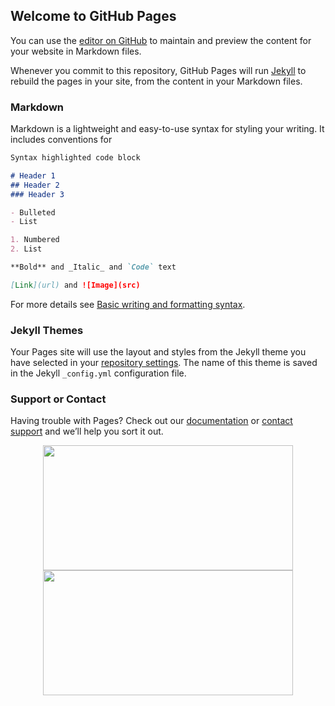 ## Welcome to GitHub Pages

You can use the [editor on GitHub](https://github.com/olivenbarcelon/olivenbarcelon.github.io/edit/master/README.md) to maintain and preview the content for your website in Markdown files.

Whenever you commit to this repository, GitHub Pages will run [Jekyll](https://jekyllrb.com/) to rebuild the pages in your site, from the content in your Markdown files.

### Markdown

Markdown is a lightweight and easy-to-use syntax for styling your writing. It includes conventions for

```markdown
Syntax highlighted code block

# Header 1
## Header 2
### Header 3

- Bulleted
- List

1. Numbered
2. List

**Bold** and _Italic_ and `Code` text

[Link](url) and ![Image](src)
```

For more details see [Basic writing and formatting syntax](https://docs.github.com/en/github/writing-on-github/getting-started-with-writing-and-formatting-on-github/basic-writing-and-formatting-syntax).

### Jekyll Themes

Your Pages site will use the layout and styles from the Jekyll theme you have selected in your [repository settings](https://github.com/olivenbarcelon/olivenbarcelon.github.io/settings/pages). The name of this theme is saved in the Jekyll `_config.yml` configuration file.

### Support or Contact

Having trouble with Pages? Check out our [documentation](https://docs.github.com/categories/github-pages-basics/) or [contact support](https://support.github.com/contact) and we’ll help you sort it out.

<p align="center">
<img align="center" width="400" height="200" src="https://github-readme-stats.vercel.app/api?username=olivenbarcelon&theme=vue-dark&show_icons=true&hide_border=true&count_private=true" /><img align="center" width="400" height="200" src="https://github-readme-streak-stats.herokuapp.com/?user=olivenbarcelon&theme=vue-dark&hide_border=true" />
</p>
